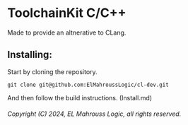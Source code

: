 # ToolchainKit C/C++

Made to provide an altnerative to CLang.

## Installing:

Start by cloning the repository.

```
git clone git@github.com:ElMahroussLogic/cl-dev.git
```

And then follow the build instructions. (Install.md)

###### Copyright (C) 2024, EL Mahrouss Logic, all rights reserved.
